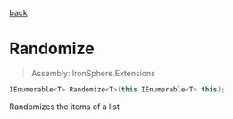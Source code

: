 ﻿

[back](/IronSphere.Extensions/types/EnumerableExtension)

# Randomize

> Assembly: IronSphere.Extensions

```csharp
IEnumerable<T> Randomize<T>(this IEnumerable<T> this);
```

Randomizes the items of a list

 